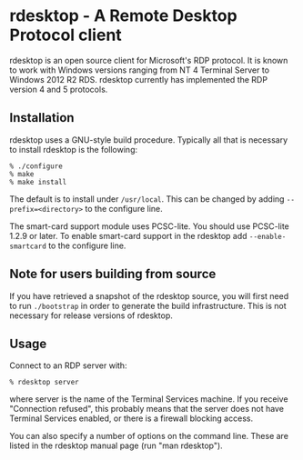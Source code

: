 # rdesktop - A Remote Desktop Protocol client

rdesktop is an open source client for Microsoft's RDP protocol. It is
known to work with Windows versions ranging from NT 4 Terminal Server
to Windows 2012 R2 RDS. rdesktop currently has implemented the RDP version 4
and 5 protocols.


## Installation

rdesktop uses a GNU-style build procedure.  Typically all that is necessary
to install rdesktop is the following:

	% ./configure
	% make
	% make install

The default is to install under `/usr/local`.  This can be changed by adding
`--prefix=<directory>` to the configure line.

The smart-card support module uses PCSC-lite. You should use PCSC-lite 1.2.9 or
later. To enable smart-card support in the rdesktop add `--enable-smartcard` to
the configure line.


## Note for users building from source

If you have retrieved a snapshot of the rdesktop source, you will first
need to run `./bootstrap` in order to generate the build infrastructure.
This is not necessary for release versions of rdesktop.


## Usage

Connect to an RDP server with:

	% rdesktop server

where server is the name of the Terminal Services machine. If you receive
"Connection refused", this probably means that the server does not have
Terminal Services enabled, or there is a firewall blocking access.

You can also specify a number of options on the command line.  These are listed
in the rdesktop manual page (run "man rdesktop").
